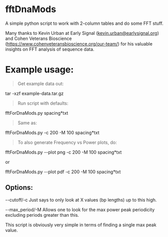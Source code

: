 # fftDnaMods
A simple python script to work with 2-column tables and do some FFT stuff.


Many thanks to Kevin Urban at Early Signal (kevin.urban@earlysignal.org) and Cohen Veterans Bioscience (https://www.cohenveteransbioscience.org/our-team/) for his valuable insights on FFT analysis of sequence data.  



# Example usage:

>Get example data out:

tar -xzf example-data.tar.gz

>Run script with defaults:

fftForDnaMods.py spacing*txt

>Same as:

fftForDnaMods.py -c 200 -M 100 spacing*txt


>To also generate Frequency vs Power plots, do:

fftForDnaMods.py --plot png -c 200 -M 100 spacing*txt

or

fftForDnaMods.py --plot pdf -c 200 -M 100 spacing*txt



## Options:
--cutoff/-c  Just says to only look at X values (bp lengths) up to this high.

--max_period/-M  Allows one to look for the max power peak periodicity excluding periods greater than this.



This script is obviously very simple in terms of finding a single max peak value.

